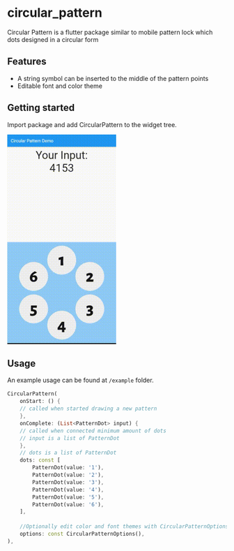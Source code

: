 # circular_pattern

Circular Pattern is a flutter package similar to mobile pattern lock which dots designed in a circular form

## Features

- A string symbol can be inserted to the middle of the pattern points
- Editable font and color theme 

## Getting started

Import package and add CircularPattern to the widget tree.

![Preview](preview.gif)

## Usage

An example usage can be found at `/example` folder. 

```dart
CircularPattern(
    onStart: () {
    // called when started drawing a new pattern
    },
    onComplete: (List<PatternDot> input) {
    // called when connected minimum amount of dots
    // input is a list of PatternDot
    },
    // dots is a list of PatternDot
    dots: const [
        PatternDot(value: '1'),
        PatternDot(value: '2'),
        PatternDot(value: '3'),
        PatternDot(value: '4'),
        PatternDot(value: '5'),
        PatternDot(value: '6'),
    ],

    //Optionally edit color and font themes with CircularPatternOptions()
    options: const CircularPatternOptions(),
),
```
